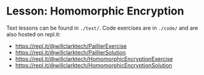 # Lesson: Homomorphic Encryption

Text lessons can be found in `./text/`. Code exercises are in `./code/` and are also hosted on repl.it:

-   https://repl.it/@willclarktech/PaillierExercise
-   https://repl.it/@willclarktech/PaillierSolution
-   https://repl.it/@willclarktech/HomomorphicEncryptionExercise
-   https://repl.it/@willclarktech/HomomorphicEncryptionSolution
